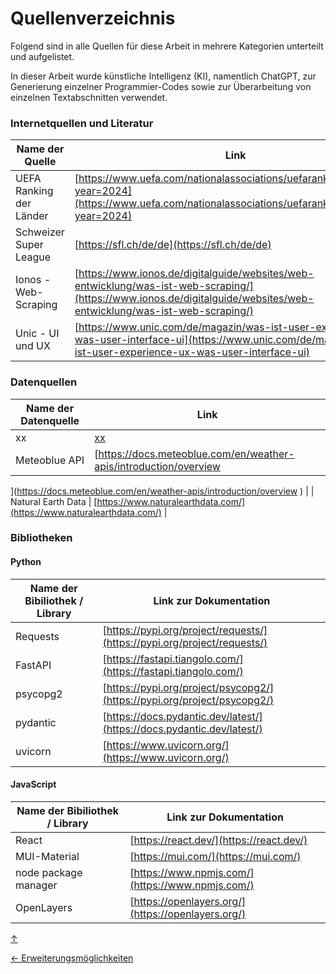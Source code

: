 <a id="top"></a>

# Quellenverzeichnis

<div id="quellenverzeichnis"></div>

Folgend sind in alle Quellen für diese Arbeit in mehrere Kategorien unterteilt und aufgelistet.

In dieser Arbeit wurde künstliche Intelligenz (KI), namentlich ChatGPT, zur Generierung einzelner Programmier-Codes sowie zur Überarbeitung von einzelnen Textabschnitten verwendet. 

### Internetquellen und Literatur

<div id="literatur"></div>

| Name der Quelle         | Link                                                                                                                                                                 |
| ----------------------- | -------------------------------------------------------------------------------------------------------------------------------------------------------------------- |
| UEFA Ranking der Länder | [https://www.uefa.com/nationalassociations/uefarankings/country/?year=2024](https://www.uefa.com/nationalassociations/uefarankings/country/?year=2024)               |
| Schweizer Super League  | [https://sfl.ch/de/de](https://sfl.ch/de/de)                                                                                                                         |
| Ionos - Web-Scraping    | [https://www.ionos.de/digitalguide/websites/web-entwicklung/was-ist-web-scraping/](https://www.ionos.de/digitalguide/websites/web-entwicklung/was-ist-web-scraping/) |
| Unic - UI und UX        | [https://www.unic.com/de/magazin/was-ist-user-experience-ux-was-user-interface-ui](https://www.unic.com/de/magazin/was-ist-user-experience-ux-was-user-interface-ui) |

### Datenquellen

<div id="datenquellen"></div>

| Name der Datenquelle | Link   |
| -------------------- | ------ |
| xx                   | [xx]() |
| Meteoblue API | [https://docs.meteoblue.com/en/weather-apis/introduction/overview
](https://docs.meteoblue.com/en/weather-apis/introduction/overview
) |
| Natural Earth Data | [https://www.naturalearthdata.com/](https://www.naturalearthdata.com/) |

### Bibliotheken

<div id="bibliotheken"></div>

#### Python

| Name der Bibiliothek / Library | Link zur Dokumentation                                                                                   |
| ------------------------------ | -------------------------------------------------------------------------------------------------------- |
| Requests                       | [https://pypi.org/project/requests/](https://pypi.org/project/requests/)                                 |
| FastAPI                        | [https://fastapi.tiangolo.com/](https://fastapi.tiangolo.com/)                                           |
| psycopg2                       | [https://pypi.org/project/psycopg2/](https://pypi.org/project/psycopg2/)                                 |
| pydantic                       | [https://docs.pydantic.dev/latest/](https://docs.pydantic.dev/latest/)                                   |
| uvicorn                        | [https://www.uvicorn.org/](https://www.uvicorn.org/)                                                     |


#### JavaScript

| Name der Bibiliothek / Library | Link zur Dokumentation                                                 |
| ------------------------------ | ---------------------------------------------------------------------- |
| React                          | [https://react.dev/](https://react.dev/)                               |
| MUI-Material                   | [https://mui.com/](https://mui.com/)                                   |
| node package manager           | [https://www.npmjs.com/](https://www.npmjs.com/)                       |
| OpenLayers                     | [https://openlayers.org/](https://openlayers.org/)                     |

[↑](#top)

<div style="display: flex; justify-content: space-between;">
  <div>
    <a href="ausblick.html">← Erweiterungsmöglichkeiten</a>
  </div>
  <div>
  </div>
</div>
